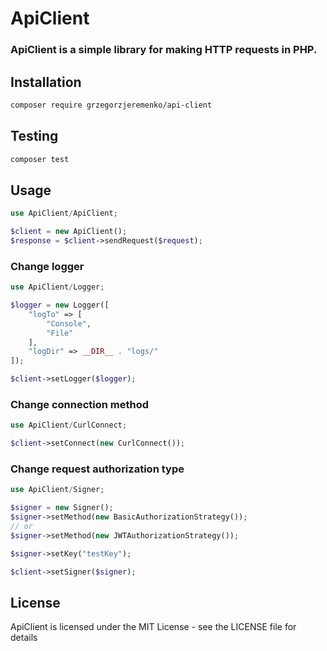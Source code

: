 # ApiClient
### ApiClient is a simple library for making HTTP requests in PHP.

## Installation
```bash 
composer require grzegorzjeremenko/api-client
```

## Testing
```bash
composer test
```

## Usage
```php
use ApiClient/ApiClient;

$client = new ApiClient();
$response = $client->sendRequest($request);
```

### Change logger
```php
use ApiClient/Logger;

$logger = new Logger([
    "logTo" => [
        "Console",
        "File"
    ],
    "logDir" => __DIR__ . "logs/"
]);

$client->setLogger($logger);
```

### Change connection method
```php
use ApiClient/CurlConnect;

$client->setConnect(new CurlConnect());
```

### Change request authorization type
```php
use ApiClient/Signer;

$signer = new Signer();
$signer->setMethod(new BasicAuthorizationStrategy());
// or
$signer->setMethod(new JWTAuthorizationStrategy());

$signer->setKey("testKey");

$client->setSigner($signer);
```

## License
ApiClient is licensed under the MIT License - see the LICENSE file for details

